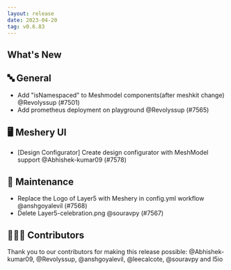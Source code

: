 ```yaml
---
layout: release
date: 2023-04-20
tag: v0.6.83
---
```


## What's New

## 🔤 General

- Add "isNamespaced" to Meshmodel components(after meshkit change) @Revolyssup (#7501)
- Add prometheus deployment on playground @Revolyssup (#7565)

## 🖥 Meshery UI

- [Design Configurator] Create design configurator with MeshModel support @Abhishek-kumar09 (#7578)

## 🧰 Maintenance

- Replace the Logo of Layer5 with Meshery in config.yml workflow @anshgoyalevil (#7568)
- Delete Layer5-celebration.png @souravpy (#7567)

## 👨🏽‍💻 Contributors

Thank you to our contributors for making this release possible:
@Abhishek-kumar09, @Revolyssup, @anshgoyalevil, @leecalcote, @souravpy and l5io
